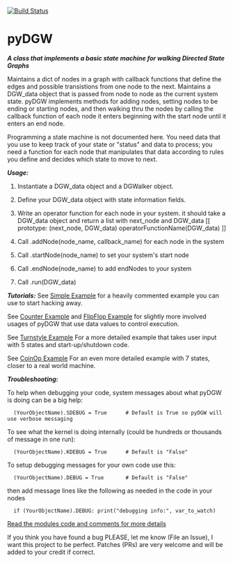 [![Build Status](https://travis-ci.org/Sonophoto/pyDGW.svg?branch=master)](https://travis-ci.org/Sonophoto/pyDGW)

# pyDGW
***A class that implements a basic state machine for walking Directed State Graphs***

Maintains a dict of nodes in a graph with callback functions that define
the edges and possible transistions from one node to the next. Maintains a
DGW_data object that is passed from node to node as the current system state.
pyDGW implements methods for adding nodes, setting nodes to be ending or
starting nodes, and then walking thru the nodes by calling the callback
function of each node it enters beginning with the start node until it enters
an end node.

Programming a state machine is not documented here. You need data that you 
use to keep track of your state or "status" and data to process; you need a
function for each node that manipulates that data according to rules you
define and decides which state to move to next.

***Usage:***

1. Instantiate a DGW_data object and a DGWalker object.

2. Define your DGW_data object with state information fields.

3. Write an operator function for each node in your system.
      it should take a DGW_data object and return a list with next_node and DGW_data
      [[ prototype: (next_node, DGW_data) operatorFunctionName(DGW_data) ]]

4. Call .addNode(node_name, callback_name) for each node in the system

5. Call .startNode(node_name) to set your system's start node

6. Call .endNode(node_name) to add endNodes to your system

7. Call .run(DGW_data)

***Tutorials:***
See [Simple Example](https://github.com/Sonophoto/pyDGW/blob/master/SimpleExample.py)
for a heavily commented example you can use to start hacking away.

See [Counter Example](https://github.com/Sonophoto/pyDGW/blob/master/CounterExample.py)
and [FlipFlop Example](https://github.com/Sonophoto/pyDGW/blob/master/FlipFlopExample.py)
for slightly more involved usages of pyDGW that use data values to control execution.

See [Turnstyle Example](https://github.com/Sonophoto/pyDGW/blob/master/TurnstyleExample.py)
For a more detailed example that takes user input with 5 states and start-up/shutdown code.

See [CoinOp Example](https://github.com/Sonophoto/pyDGW/blob/master/CoinOpExample.py)
For an even more detailed example with 7 states, closer to a real world machine.

***Troubleshooting:***

To help when debugging your code, system messages about what pyDGW is doing can be a big help:

      (YourObjectName).SDEBUG = True      # Default is True so pyDGW will use verbose messaging

To see what the kernel is doing internally (could be hundreds or thousands of message in one run):

      (YourObjectName).KDEBUG = True      # Default is "False"

To setup debugging messages for your own code use this:

      (YourObjectName).DEBUG = True       # Default is "False"
      
then add message lines like the following as needed in the code in your nodes

      if (YourObjectName).DEBUG: print("debugging info:", var_to_watch)

[Read the modules code and comments for more details](https://github.com/Sonophoto/pyDGW/blob/master/pyDGW.py)

If you think you have found a bug PLEASE, let me know (File an Issue), I want this project to be perfect. Patches (PRs) are very welcome and will be added to your credit if correct.
